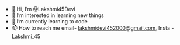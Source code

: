 - 👋 Hi, I’m @Lakshmi45Devi
- 👀 I’m interested in learning new things
- 🌱 I’m currently learning to code
- 📫 How to reach me email- lakshmidevi452000@gmail.com, Insta - Lakshmi_45

<!---
Lakshmi45Devi/Lakshmi45Devi is a ✨ special ✨ repository because its `README.md` (this file) appears on your GitHub profile.
You can click the Preview link to take a look at your changes.
--->
